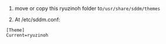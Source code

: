 1. move or copy this ryuzinoh folder to``/usr/share/sddm/themes``

2. At /etc/sddm.conf:
```
[Theme]
Current=ryuzinoh
```
